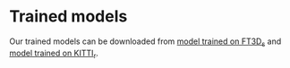 # Trained models
Our trained models can be downloaded from [model trained on FT3D<sub>s</sub>](https://drive.google.com/file/d/1PcZFsO4XVJZR_jFY-ZN9s8gGRc3Eqf2c/view?usp=sharing) and [model trained on KITTI<sub>r</sub>](https://drive.google.com/file/d/1mFnMvcyvECSnEad1L_7snMls_IYLVedQ/view?usp=sharing).

